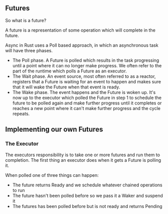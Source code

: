## Futures

So what is a future?

A future is a representation of some operation which will complete in the future.

Async in Rust uses a Poll based approach, in which an asynchronous task will have three phases.

- The Poll phase. A Future is polled which results in the task progressing until a point where it can no longer make progress. We often refer to the part of the runtime which polls a Future as an executor.
- The Wait phase. An event source, most often referred to as a reactor, registers that a Future is waiting for an event to happen and makes sure that it will wake the Future when that event is ready.
- The Wake phase. The event happens and the Future is woken up. It's now up to the executor which polled the Future in step 1 to schedule the future to be polled again and make further progress until it completes or reaches a new point where it can't make further progress and the cycle repeats.

## Implementing our own Futures

### The Executor
The executors responsibility is to take one or more futures and run them to completion.
The first thing an executor does when it gets a Future is polling it.

When polled one of three things can happen:
- The future returns Ready and we schedule whatever chained operations to run
- The future hasn't been polled before so we pass it a Waker and suspend it
- The futures has been polled before but is not ready and returns Pending